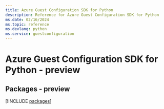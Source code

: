```yaml
---
title: Azure Guest Configuration SDK for Python
description: Reference for Azure Guest Configuration SDK for Python
ms.date: 02/16/2024
ms.topic: reference
ms.devlang: python
ms.service: guestconfiguration
---
```

# Azure Guest Configuration SDK for Python - preview
## Packages - preview
[!INCLUDE [packages](guest-configuration-index.md)]